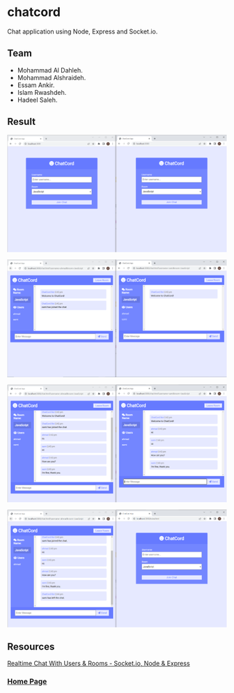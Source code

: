 # chatcord
Chat application using Node, Express and Socket.io.

## Team
- Mohammad Al Dahleh.
- Mohammad Alshraideh.
- Essam Ankir.
- Islam Rwashdeh.
- Hadeel Saleh.

## Result

![](./images/ioProj1.PNG)

![](./images/ioProj2.PNG)

![](./images/ioProj3.PNG)

![](./images/ioProj4.PNG)

## Resources
[Realtime Chat With Users & Rooms - Socket.io, Node & Express](https://www.youtube.com/watch?v=jD7FnbI76Hg)                   

### [Home Page](./README.md)
